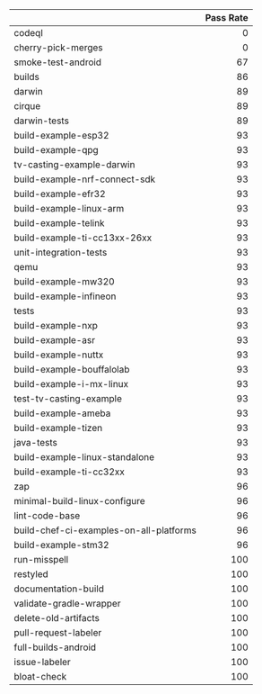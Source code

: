 |                                         |   Pass Rate |
|:----------------------------------------|------------:|
| codeql                                  |           0 |
| cherry-pick-merges                      |           0 |
| smoke-test-android                      |          67 |
| builds                                  |          86 |
| darwin                                  |          89 |
| cirque                                  |          89 |
| darwin-tests                            |          89 |
| build-example-esp32                     |          93 |
| build-example-qpg                       |          93 |
| tv-casting-example-darwin               |          93 |
| build-example-nrf-connect-sdk           |          93 |
| build-example-efr32                     |          93 |
| build-example-linux-arm                 |          93 |
| build-example-telink                    |          93 |
| build-example-ti-cc13xx-26xx            |          93 |
| unit-integration-tests                  |          93 |
| qemu                                    |          93 |
| build-example-mw320                     |          93 |
| build-example-infineon                  |          93 |
| tests                                   |          93 |
| build-example-nxp                       |          93 |
| build-example-asr                       |          93 |
| build-example-nuttx                     |          93 |
| build-example-bouffalolab               |          93 |
| build-example-i-mx-linux                |          93 |
| test-tv-casting-example                 |          93 |
| build-example-ameba                     |          93 |
| build-example-tizen                     |          93 |
| java-tests                              |          93 |
| build-example-linux-standalone          |          93 |
| build-example-ti-cc32xx                 |          93 |
| zap                                     |          96 |
| minimal-build-linux-configure           |          96 |
| lint-code-base                          |          96 |
| build-chef-ci-examples-on-all-platforms |          96 |
| build-example-stm32                     |          96 |
| run-misspell                            |         100 |
| restyled                                |         100 |
| documentation-build                     |         100 |
| validate-gradle-wrapper                 |         100 |
| delete-old-artifacts                    |         100 |
| pull-request-labeler                    |         100 |
| full-builds-android                     |         100 |
| issue-labeler                           |         100 |
| bloat-check                             |         100 |